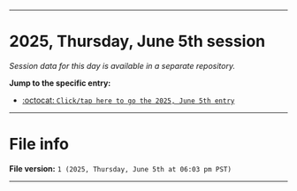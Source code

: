 
***

# 2025, Thursday, June 5th session

_Session data for this day is available in a separate repository._

**Jump to the specific entry:**

- [:octocat: `Click/tap here to go the 2025, June 5th entry`](https://github.com/seanpm2001/SeansLifeArchive_Images_TinyTower_Y2025/tree/SeansLifeArchive_Images_TinyTower_Y2025_Main-dev/2025/06_June/05/)

***

# File info

**File version:** `1 (2025, Thursday, June 5th at 06:03 pm PST)`

***
